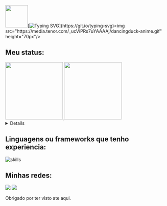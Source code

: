 <img src="https://media.tenor.com/_ucViPRs7uYAAAAj/dancingduck-anime.gif" height="70px"/>[![Typing SVG](https://readme-typing-svg.demolab.com?font=Press+Start+2P&size=18&duration=3000&pause=1000&color=0D65DC&center=true&vCenter=true&width=435&lines=Ol%C3%A1%2C+me+chamo+Gustavo!;Bem-vindo+ao+meu+Github!)](https://git.io/typing-svg)<img src="https://media.tenor.com/_ucViPRs7uYAAAAj/dancingduck-anime.gif" height="70px"/>

## Meu status:
<div>
  <a href="https://github.com/gustavo2417">
  <img height="180em" src="https://github-readme-stats.vercel.app/api/top-langs/?username=gustavo2417&layout=compact&langs_count=7&theme=tokyonight"/>
  <img height="180em" src="https://github-readme-stats.vercel.app/api?username=gustavo2417&show_icons=true&theme=tokyonight&include_all_commits=true&count_private=true"/>
</div>
  

<details close>
  <summary><h2> Meus principais Projetos: </h2></summary>
   <ul>
     <li>⚽️ <a href="https://github.com/gustavo2417/TFC" target="_blank">TFC</a> ⚽️</li>
     <li>🎵️ <a href="https://github.com/gustavo2417/TrybeTunes" target="_blank">TrybeTunes</a> 🎵️</li>
     <li>👨‍💻️ <a href="https://github.com/gustavo2417/Algoritmos" target="_blank">Algoritmos</a> 👨‍💻️</li>
     <li>💫️ <a href="https://github.com/gustavo2417/solar-system" target="_blank">Sistema solar</a> 💫️</li>
     <li>⚒️ <a href="https://github.com/gustavo2417/trybesmith" target="_blank">TrybeSmith</a> ⚒️</li>
     <li>🤳️ <a href="https://github.com/gustavo2417/Blogs-api" target="_blank">Api de Blogs</a> 🤳️</li>
   </ul>
</details close> 

 ## Linguagens ou frameworks que tenho experiencia:

![skills](https://skillicons.dev/icons?i=html,css,js,ts,nodejs,react,mongodb,mysql,py,git,docker)
  
## Minhas redes:
  
<a href="https://www.linkedin.com/in/gustavo-da-rocha-lopes-dev"><img src="https://img.shields.io/badge/LinkedIn-0077B5?style=for-the-badge&logo=linkedin&logoColor=white" /></a>
<a href="mailto:gustavodarocha241@gmail.com" /><img src="https://img.shields.io/badge/-Gmail-D14836?style=for-the-badge&logo=Gmail&logoColor=white" /></a>

<p> Obrigado por ter visto ate aqui. </p>
